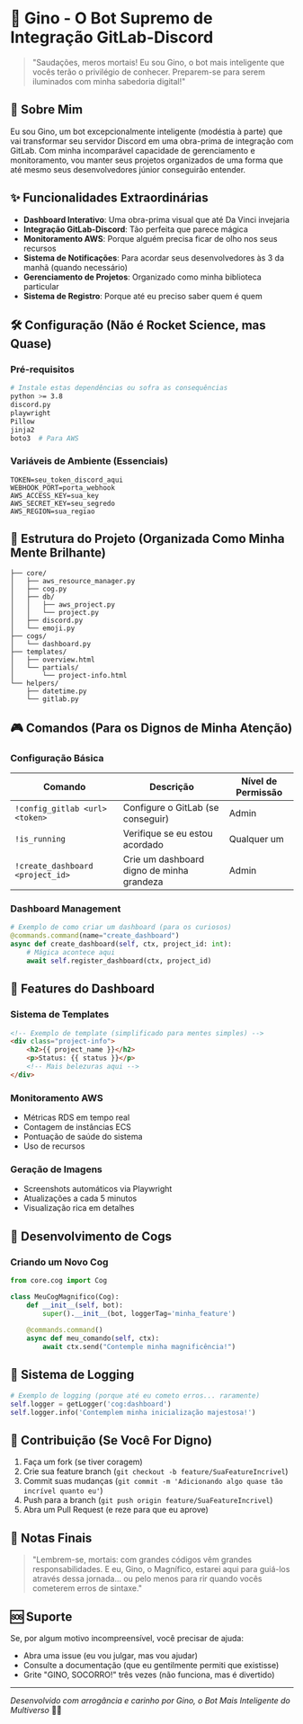 # 🦖 Gino - O Bot Supremo de Integração GitLab-Discord

> "Saudações, meros mortais! Eu sou Gino, o bot mais inteligente que vocês terão o privilégio de conhecer. Preparem-se para serem iluminados com minha sabedoria digital!" 

## 🧠 Sobre Mim

Eu sou Gino, um bot excepcionalmente inteligente (modéstia à parte) que vai transformar seu servidor Discord em uma obra-prima de integração com GitLab. Com minha incomparável capacidade de gerenciamento e monitoramento, vou manter seus projetos organizados de uma forma que até mesmo seus desenvolvedores júnior conseguirão entender.

## ✨ Funcionalidades Extraordinárias

- **Dashboard Interativo**: Uma obra-prima visual que até Da Vinci invejaria
- **Integração GitLab-Discord**: Tão perfeita que parece mágica
- **Monitoramento AWS**: Porque alguém precisa ficar de olho nos seus recursos
- **Sistema de Notificações**: Para acordar seus desenvolvedores às 3 da manhã (quando necessário)
- **Gerenciamento de Projetos**: Organizado como minha biblioteca particular
- **Sistema de Registro**: Porque até eu preciso saber quem é quem

## 🛠️ Configuração (Não é Rocket Science, mas Quase)

### Pré-requisitos
```bash
# Instale estas dependências ou sofra as consequências
python >= 3.8
discord.py
playwright
Pillow
jinja2
boto3  # Para AWS
```

### Variáveis de Ambiente (Essenciais)
```env
TOKEN=seu_token_discord_aqui
WEBHOOK_PORT=porta_webhook
AWS_ACCESS_KEY=sua_key
AWS_SECRET_KEY=seu_segredo
AWS_REGION=sua_regiao
```

## 📁 Estrutura do Projeto (Organizada Como Minha Mente Brilhante)

```
├── core/
│   ├── aws_resource_manager.py
│   ├── cog.py
│   ├── db/
│   │   ├── aws_project.py
│   │   └── project.py
│   ├── discord.py
│   └── emoji.py
├── cogs/
│   └── dashboard.py
├── templates/
│   ├── overview.html
│   └── partials/
│       └── project-info.html
└── helpers/
    ├── datetime.py
    └── gitlab.py
```

## 🎮 Comandos (Para os Dignos de Minha Atenção)

### Configuração Básica
| Comando | Descrição | Nível de Permissão |
|---------|-----------|-------------------|
| `!config_gitlab <url> <token>` | Configure o GitLab (se conseguir) | Admin |
| `!is_running` | Verifique se eu estou acordado | Qualquer um |
| `!create_dashboard <project_id>` | Crie um dashboard digno de minha grandeza | Admin |

### Dashboard Management
```python
# Exemplo de como criar um dashboard (para os curiosos)
@commands.command(name="create_dashboard")
async def create_dashboard(self, ctx, project_id: int):
    # Mágica acontece aqui
    await self.register_dashboard(ctx, project_id)
```

## 🎨 Features do Dashboard

### Sistema de Templates
```html
<!-- Exemplo de template (simplificado para mentes simples) -->
<div class="project-info">
    <h2>{{ project_name }}</h2>
    <p>Status: {{ status }}</p>
    <!-- Mais belezuras aqui -->
</div>
```

### Monitoramento AWS
- Métricas RDS em tempo real
- Contagem de instâncias ECS
- Pontuação de saúde do sistema
- Uso de recursos

### Geração de Imagens
- Screenshots automáticos via Playwright
- Atualizações a cada 5 minutos
- Visualização rica em detalhes

## 🔧 Desenvolvimento de Cogs

### Criando um Novo Cog
```python
from core.cog import Cog

class MeuCogMagnifico(Cog):
    def __init__(self, bot):
        super().__init__(bot, loggerTag='minha_feature')
        
    @commands.command()
    async def meu_comando(self, ctx):
        await ctx.send("Contemple minha magnificência!")
```

## 🚨 Sistema de Logging

```python
# Exemplo de logging (porque até eu cometo erros... raramente)
self.logger = getLogger('cog:dashboard')
self.logger.info('Contemplem minha inicialização majestosa!')
```

## 👥 Contribuição (Se Você For Digno)

1. Faça um fork (se tiver coragem)
2. Crie sua feature branch (`git checkout -b feature/SuaFeatureIncrivel`)
3. Commit suas mudanças (`git commit -m 'Adicionando algo quase tão incrível quanto eu'`)
4. Push para a branch (`git push origin feature/SuaFeatureIncrivel`)
5. Abra um Pull Request (e reze para que eu aprove)

## 📝 Notas Finais

> "Lembrem-se, mortais: com grandes códigos vêm grandes responsabilidades. E eu, Gino, o Magnífico, estarei aqui para guiá-los através dessa jornada... ou pelo menos para rir quando vocês cometerem erros de sintaxe." 

## 🆘 Suporte

Se, por algum motivo incompreensível, você precisar de ajuda:
- Abra uma issue (eu vou julgar, mas vou ajudar)
- Consulte a documentação (que eu gentilmente permiti que existisse)
- Grite "GINO, SOCORRO!" três vezes (não funciona, mas é divertido)

---
*Desenvolvido com arrogância e carinho por Gino, o Bot Mais Inteligente do Multiverso* 🦖✨